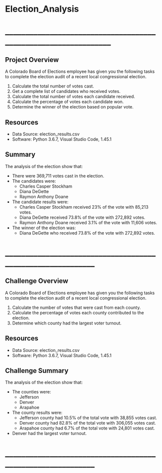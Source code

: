 # Election_Analysis
# _______________________________________________________________ #

## Project Overview
A Colorado Board of Elections employee has given you the following tasks to complete the election audit of a recent local
congressional election.

1. Calculate the total number of votes cast.
2. Get a complete list of candidates who received votes.
3. Calculate the total number of votes each candidate received.
4. Calculate the percentage of votes each candidate won.
5. Determine the winner of the election based on popular vote.

## Resources
- Data Source: election_results.csv
- Software: Python 3.6.7, Visual Studio Code, 1.45.1

## Summary
The analysis of the election show that:
* There were 369,711 votes cast in the election.
* The candidates were:
  - Charles Casper Stockham
  - Diana DeGette
  - Raymon Anthony Doane
* The candidate results were:
  - Charles Casper Stockham received 23% of the vote with 85,213 votes.
  - Diana DeGette received 73.8% of the vote with 272,892 votes.
  - Raymon Anthony Doane received 3.1% of the vote with 11,606 votes.
* The winner of the election was:
  - Diana DeGette who received 73.8% of the vote with 272,892 votes.

# ___________________________________________________________ #

## Challenge Overview ##
A Colorado Board of Elections employee has given you the following tasks to complete the election audit of a recent local
congressional election.
1. Calculate the number of votes that were cast from each county.
2. Calculate the percentage of votes each county contributed to the election.
3. Determine which county had the largest voter turnout.

## Resources ##
- Data Source: election_results.csv
- Software: Python 3.6.7, Visual Studio Code, 1.45.1

## Challenge Summary ##
The analysis of the election show that:
* The counties were:
  - Jefferson
  - Denver
  - Arapahoe
* The county results were:
  - Jefferson county had 10.5% of the total vote with 38,855 votes cast.
  - Denver county had 82.8% of the total vote with 306,055 votes cast.
  - Arapahoe county had 6.7% of the total vote with 24,801 votes cast.
* Denver had the largest voter turnout.

# ___________________________________________________________ #








